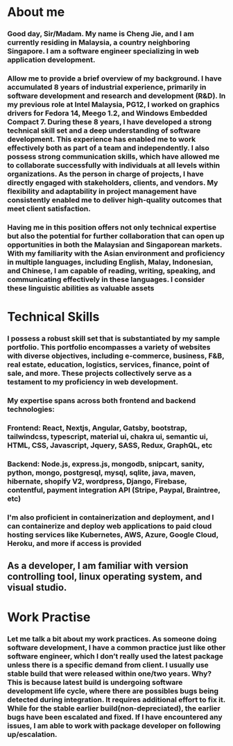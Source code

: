 # About me
### Good day, Sir/Madam. My name is Cheng Jie, and I am currently residing in Malaysia, a country neighboring Singapore. I am a software engineer specializing in web application development.

### Allow me to provide a brief overview of my background. I have accumulated 8 years of industrial experience, primarily in software development and research and development (R&D). In my previous role at Intel Malaysia, PG12, I worked on graphics drivers for Fedora 14, Meego 1.2, and Windows Embedded Compact 7. During these 8 years, I have developed a strong technical skill set and a deep understanding of software development. This experience has enabled me to work effectively both as part of a team and independently. I also possess strong communication skills, which have allowed me to collaborate successfully with individuals at all levels within organizations. As the person in charge of projects, I have directly engaged with stakeholders, clients, and vendors. My flexibility and adaptability in project management have consistently enabled me to deliver high-quality outcomes that meet client satisfaction.

### Having me in this position offers not only technical expertise but also the potential for further collaboration that can open up opportunities in both the Malaysian and Singaporean markets. With my familiarity with the Asian environment and proficiency in multiple languages, including English, Malay, Indonesian, and Chinese, I am capable of reading, writing, speaking, and communicating effectively in these languages. I consider these linguistic abilities as valuable assets  

# Technical Skills
### I possess a robust skill set that is substantiated by my sample portfolio. This portfolio encompasses a variety of websites with diverse objectives, including e-commerce, business, F&B, real estate, education, logistics, services, finance, point of sale, and more. These projects collectively serve as a testament to my proficiency in web development.
### My expertise spans across both frontend and backend technologies:
### Frontend: React, Nextjs, Angular, Gatsby, bootstrap, tailwindcss, typescript, material ui, chakra ui, semantic ui, HTML, CSS, Javascript, Jquery, SASS, Redux, GraphQL, etc  
### Backend: Node.js, express.js, mongodb, snipcart, sanity, python, mongo, postgresql, mysql, sqlite, java, maven, hibernate, shopify V2, wordpress, Django, Firebase, contentful, payment integration API (Stripe, Paypal, Braintree, etc)
### I'm also proficient in containerization and deployment, and I can containerize and deploy web applications to paid cloud hosting services like Kubernetes, AWS, Azure, Google Cloud, Heroku, and more if access is provided
## As a developer, I am familiar with version controlling tool, linux operating system, and visual studio.

# Work Practise
### Let me talk a bit about my work practices. As  someone doing software development, I have a common practice just like other software engineer, which I don’t really used the latest package unless there is a specific demand from client.  I usually use stable build that were released within one/two years. Why? This is because latest build is undergoing software development life cycle, where there are possibles bugs being detected during integration. It requires additional effort to fix it. While for the stable earlier build(non-depreciated), the earlier bugs have been escalated and fixed. If I have encountered any issues, I am able to work with package developer on following up/escalation. 
